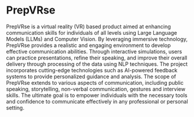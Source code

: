 # PrepVRse

PrepVRse is a virtual reality (VR) based product aimed at enhancing communication skills for individuals of all levels using Large Language Models (LLMs) and Computer Vision. By leveraging immersive technology, PrepVRse provides a realistic and engaging environment to develop effective communication abilities. Through interactive simulations, users can practice presentations, refine their speaking, and improve their overall delivery through processing of the data using NLP techniques. The project incorporates cutting-edge technologies such as AI-powered feedback systems to provide personalized guidance and analysis. The scope of PrepVRse extends to various aspects of communication, including public speaking, storytelling, non-verbal communication, gestures and interview skills. The ultimate goal is to empower individuals with the necessary tools and confidence to communicate effectively in any professional or personal setting.

